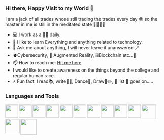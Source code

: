 ### Hi there, Happy Visit to my World 👋

<!--
**prasannababu027/prasannababu027** is a ✨ _special_ ✨ repository because its `README.md` (this file) appears on your GitHub profile.
-->

I am a jack of all trades whose still trading the trades every day 😜
so the master in me is still in the meditated state 🧘🏽‍♂️🦁 

- 💻 I work as a 👨‍💻 daily.
- 🌱 I like to learn Everything and anything related to technology.
- 💬 Ask me about anything, I will never leave it unanswered 🪄 
- 🫀Cybersecurity, 👀 Augmented Reality, ⛓️Blockchain etc...🚀
- 📫 How to reach me: [Hit me here](mailto:prasanna7479@protonmail.ch)
-  I would like to create awareness on the things beyond the college and regular human race.
- ⚡ Fun fact: I read📚, write✍🏽, Dance🕺, Draw📱✏️, 🎤 list 📜 goes on.....

### Languages and Tools

<img align="left" src="https://cdn.jsdelivr.net/gh/devicons/devicon/icons/bash/bash-original.svg" width="40px"/>
<img align="left" src="https://cdn.jsdelivr.net/gh/devicons/devicon/icons/amazonwebservices/amazonwebservices-original-wordmark.svg" width="40px" />
<img align="left" src="https://cdn.jsdelivr.net/gh/devicons/devicon/icons/linux/linux-original.svg"width="40px"/>
<img align="left" src="https://cdn.jsdelivr.net/gh/devicons/devicon/icons/vim/vim-original.svg" width="40px"/> 
<img align="left" src="https://cdn.jsdelivr.net/gh/devicons/devicon/icons/putty/putty-original.svg" width="40px" />
<img align="left" src="https://cdn.jsdelivr.net/gh/devicons/devicon/icons/bamboo/bamboo-original-wordmark.svg" width="40px"/>
<img align="left" src="https://cdn.jsdelivr.net/gh/devicons/devicon/icons/gitlab/gitlab-original-wordmark.svg" width="40px"/>
<img align="left" src="https://cdn.jsdelivr.net/gh/devicons/devicon/icons/git/git-original-wordmark.svg" width="40px"/>
<img align="left" src="https://cdn.jsdelivr.net/gh/devicons/devicon/icons/jenkins/jenkins-original.svg" width="40px"/>
<img align="left" src="https://cdn.jsdelivr.net/gh/devicons/devicon/icons/terraform/terraform-original-wordmark.svg" width="40px" />
<img align="left" src="https://cdn.jsdelivr.net/gh/devicons/devicon/icons/jira/jira-original-wordmark.svg" width="45px"/>
<img align="left" src="https://cdn.jsdelivr.net/gh/devicons/devicon/icons/confluence/confluence-original-wordmark.svg" width="45px"/>
<img align="left" src="https://cdn.jsdelivr.net/gh/devicons/devicon/icons/unity/unity-original-wordmark.svg" width="50px"/>




          
         
          
          
